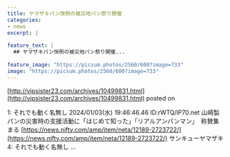 ```yaml
---
title: ヤマザキパン恒例の被災地パン祭り開催
categories:
- news
excerpt: |
  
feature_text: |
  ## ヤマザキパン恒例の被災地パン祭り開催...
  
feature_image: "https://picsum.photos/2560/600?image=733"
image: "https://picsum.photos/2560/600?image=733"
---
```


[http://vipsister23.com/archives/10499831.html](http://vipsister23.com/archives/10499831.html)
posted on 

<!--more-->

1: それでも動く名無し 2024/01/03(水) 19:46:46.46 ID:rWTQ/lP70.net 山崎製パンの災害時の支援活動に「はじめて知った」「リアルアンパンマン」　称賛集まる [https://news.nifty.com/amp/item/neta/12189-2723722/](https://news.nifty.com/amp/item/neta/12189-2723722/) サンキューヤマザキ 4: それでも動く名無し ...
